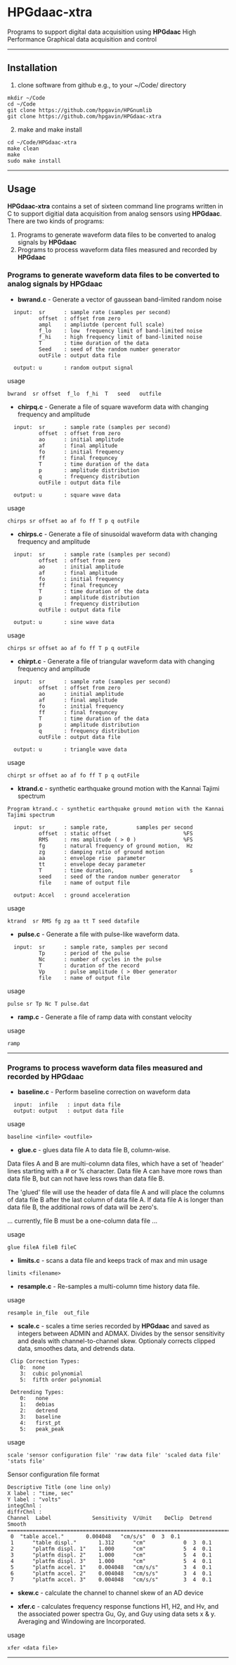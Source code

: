 # HPGdaac-xtra

Programs to support digital data acquisition using **HPGdaac**
High Performance Graphical data acquisition and control

---------------------------------

## Installation 


1. clone software from github e.g., to your ~/Code/ directory

```
mkdir ~/Code
cd ~/Code
git clone https://github.com/hpgavin/HPGnumlib 
git clone https://github.com/hpgavin/HPGdaac-xtra
```

2. make and make install

```
cd ~/Code/HPGdaac-xtra
make clean
make
sudo make install
```

---------------------------------

## Usage

**HPGdaac-xtra** contains a set of sixteen command line programs written in C to support digitial data acquisition from analog sensors using **HPGdaac**.
There are two kinds of programs:  

1. Programs to generate waveform data files to be converted to analog signals by **HPGdaac**
2. Programs to process  waveform data files measured and recorded by **HPGdaac**


### Programs to generate waveform data files to be converted to analog signals by **HPGdaac**

* **bwrand.c** - Generate a vector of gaussean band-limited random noise 
```
  input:  sr      : sample rate (samples per second) 
          offset  : offset from zero
          ampl    : ampliutde (percent full scale)
          f_lo    : low  frequency limit of band-limited noise
          f_hi    : high frequency limit of band-limited noise
          T       : time duration of the data
          Seed    : seed of the random number generator
          outFile : output data file

  output: u       : random output signal
```
usage
```
bwrand  sr offset  f_lo  f_hi  T   seed   outfile
```

* **chirpq.c** - Generate a file of square waveform data with changing frequency and amplitude
```
  input:  sr      : sample rate (samples per second) 
          offset  : offset from zero
          ao      : initial amplitude 
          af      : final amplitude 
          fo      : initial frequency
          ff      : final frequncey
          T       : time duration of the data
          p       : amplitude distribution
          q       : frequency distribution
          outFile : output data file

  output: u       : square wave data
```
usage
```
chirps sr offset ao af fo ff T p q outFile 
```

* **chirps.c** - Generate a file of sinusoidal waveform data with changing frequency and amplitude
```
  input:  sr      : sample rate (samples per second) 
          offset  : offset from zero
          ao      : initial amplitude 
          af      : final amplitude 
          fo      : initial frequency
          ff      : final frequncey
          T       : time duration of the data
          p       : amplitude distribution
          q       : frequency distribution
          outFile : output data file

  output: u       : sine wave data
```
usage
```
chirps sr offset ao af fo ff T p q outFile 
```

* **chirpt.c** - Generate a file of triangular waveform data with changing frequency and amplitude
```
  input:  sr      : sample rate (samples per second) 
          offset  : offset from zero
          ao      : initial amplitude 
          af      : final amplitude 
          fo      : initial frequency
          ff      : final frequncey
          T       : time duration of the data
          p       : amplitude distribution
          q       : frequency distribution
          outFile : output data file

  output: u       : triangle wave data
```
usage
```
chirpt sr offset ao af fo ff T p q outFile
```

* **ktrand.c** - synthetic earthquake ground motion with the Kannai Tajimi spectrum
```
Program ktrand.c - synthetic earthquake ground motion with the Kannai Tajimi spectrum

  input:  sr      : sample rate,         samples per second
          offset  : static offset                       %FS
          RMS     : rms amplitude ( > 0 )               %FS
          fg      : natural frequency of ground motion,  Hz
          zg      : damping ratio of ground motion
          aa      : envelope rise  parameter
          tt      : envelope decay parameter
          T       : time duration,                        s
          seed    : seed of the random number generator
          file    : name of output file

  output: Accel   : ground acceleration
```
usage
``` 
ktrand  sr RMS fg zg aa tt T seed datafile
```

* **pulse.c** - Generate a file with pulse-like waveform data.  

```
  input:  sr      : sample rate, samples per second 
          Tp      : period of the pulse
          Nc      : number of cycles in the pulse
          T       : duration of the record
          Vp      : pulse amplitude ( > 0ber generator
          file    : name of output file
```
usage

```
pulse sr Tp Nc T pulse.dat 

```

* **ramp.c** - Generate a file of ramp data with constant velocity 

usage
```
ramp
```

------------------------------


### Programs to process waveform data files measured and recorded by **HPGdaac**

* **baseline.c** - Perform baseline correction on waveform data
```
  input:  infile   : input data file
  output: output   : output data file
```
usage
```
baseline <infile> <outfile>
```

* **glue.c** -  glues data file A to data file B, column-wise.

Data files A and B are multi-column data files, which have a set of 'header' 
lines starting with a # or % character.  Data file A can have more rows than
data file B, but can not have less rows than data file B.   

The 'glued' file will use the header of data file A and will place the columns
of data file B after the last column of data file A.  If data file A is longer
than data file B, the additional rows of data will be zero's.  

... currently, file B must be a one-column data file ... 

usage
```
glue fileA fileB fileC
```

* **limits.c**  -  scans a data file and keeps track of max and min 
usage
```
limits <filename>
```

* **resample.c** -  Re-samples a multi-column time history data file.

usage
```
resample in_file  out_file
```

* **scale.c** - scales a time series recorded by **HPGdaac** and saved as integers between ADMIN and ADMAX. 
 Divides by the sensor sensitivity and deals with channel-to-channel skew.
 Optionaly corrects clipped data, smoothes data, and detrends data.  

```
 Clip Correction Types:
    0:  none
    3:  cubic polynomial
    5:  fifth order polynomial

 Detrending Types:  
    0:   none       
    1:   debias     
    2:   detrend 
    3:   baseline
    4:   first_pt
    5:   peak_peak
```
usage
```
scale 'sensor configuration file' 'raw data file' 'scaled data file' 'stats file'
```
Sensor configuration file format
```      
Descriptive Title (one line only)
X label : "time, sec" 
Y label : "volts"
integChnl :
diffrChnl :
Channel  Label             Sensitivity  V/Unit    DeClip  Detrend  Smooth  
===============================================================================
 0  "table accel."       0.004048   "cm/s/s"  0  3  0.1
 1      "table displ."       1.312      "cm"            0  3  0.1
 2      "platfm displ. 1"    1.000      "cm"            5  4  0.1
 3      "platfm displ. 2"    1.000      "cm"            5  4  0.1
 4      "platfm displ. 3"    1.000      "cm"            5  4  0.1
 5      "platfm accel. 1"    0.004048   "cm/s/s"        3  4  0.1
 6      "platfm accel. 2"    0.004048   "cm/s/s"        3  4  0.1
 7      "platfm accel. 3"    0.004048   "cm/s/s"        3  4  0.1
```

* **skew.c**  -  calculate the channel to channel skew of an AD device

* **xfer.c** - calculates frequency response functions H1, H2, and Hv, and the
associated power spectra Gu, Gy, and Guy using data sets x & y. 
Averaging and Windowing are Incorporated. 

usage
```
xfer <data file>
```
------------------------------------
